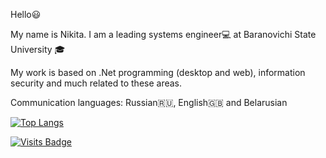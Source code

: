 Hello:smiley:

My name is Nikita. I am a leading systems engineer:computer: at Baranovichi State University :mortar_board:

My work is based on .Net programming (desktop and web), information security and much related to these areas.

Communication languages: Russian:ru:, English:gb: and Belarusian

[![Top Langs](https://github-readme-stats.vercel.app/api/top-langs/?username=DedulkoN&layout=compact)](https://github.com/anuraghazra/github-readme-stats)






[![Visits Badge](https://badges.pufler.dev/visits/DedulkoN/DedulkoN)](https:braydoncoyer.dev)
